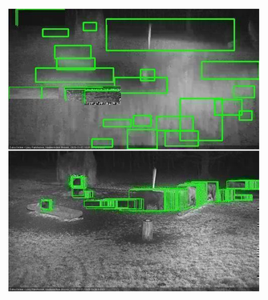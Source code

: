 ![20201111-175543-180547](in2/20201111/20201111-175543-180547_0_.jpg)
![20201111-190649-191653](in2/20201111/20201111-190649-191653_0_.jpg)
